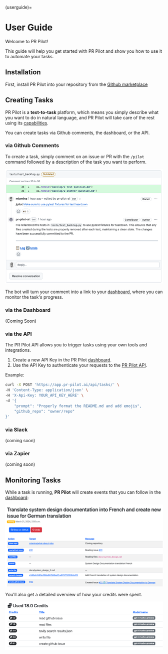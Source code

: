 (userguide)=
# User Guide

Welcome to PR Pilot!

This guide will help you get started with PR Pilot and show you how to use it to automate your tasks.

## Installation

First, install PR Pilot into your repository from the [Github marketplace](https://github.com/apps/pr-pilot-ai)

## Creating Tasks

PR Pilot is a **text-to-task** platform, which means you simply describe what you want to do in natural language, and PR Pilot will take care of the rest using its [capabilities](./capabilities.md).

You can create tasks via Github comments, the dashboard, or the API.

### via Github Comments

To create a task, simply comment on an issue or PR with the `/pilot` command followed by a description of the task you want to perform.


![First pilot command](img/first_command.png)

The bot will turn your comment into a link to your [dashboard](https://app.pr-pilot.ai), where you can monitor the task's progress.


### via the Dashboard

(Coming Soon)

### via the API

The PR Pilot API allows you to trigger tasks using your own tools and integrations.

1. Create a new API Key in the PR Pilot [dashboard](https://app.pr-pilot.ai/dashboard/api-keys/).
2. Use the API Key to authenticate your requests to the [PR Pilot API](https://app.pr-pilot.ai/api/swagger-ui/).

Example:
```bash
curl -X POST 'https://app.pr-pilot.ai/api/tasks/' \
-H 'Content-Type: application/json' \
-H 'X-Api-Key: YOUR_API_KEY_HERE' \
-d '{
    "prompt": "Properly format the README.md and add emojis",
    "github_repo": "owner/repo"
}'
```

### via Slack

(coming soon)

### via Zapier

(coming soon)

## Monitoring Tasks

While a task is running, **PR Pilot** will create events that you can follow in the [dashboard](https://app.pr-pilot.ai/dashboard/tasks/):

![PR Pilot](img/how_it_works_dashboard.png)

You'll also get a detailed overview of how your credits were spent.

![Monitoring PR Pilot](img/how_it_works_cost.png)